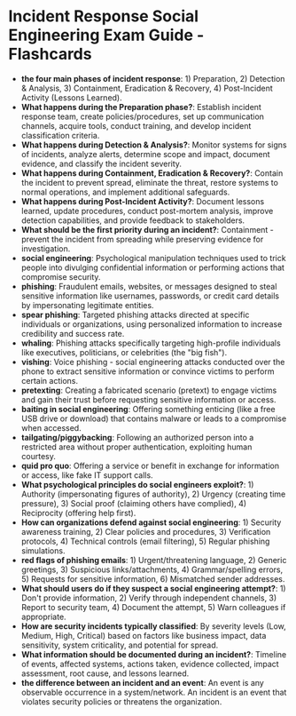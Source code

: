 # Incident Response Social Engineering Exam Guide - Flashcards

- **the four main phases of incident response**: 1) Preparation, 2) Detection & Analysis, 3) Containment, Eradication & Recovery, 4) Post-Incident Activity (Lessons Learned).
- **What happens during the Preparation phase?**: Establish incident response team, create policies/procedures, set up communication channels, acquire tools, conduct training, and develop incident classification criteria.
- **What happens during Detection & Analysis?**: Monitor systems for signs of incidents, analyze alerts, determine scope and impact, document evidence, and classify the incident severity.
- **What happens during Containment, Eradication & Recovery?**: Contain the incident to prevent spread, eliminate the threat, restore systems to normal operations, and implement additional safeguards.
- **What happens during Post-Incident Activity?**: Document lessons learned, update procedures, conduct post-mortem analysis, improve detection capabilities, and provide feedback to stakeholders.
- **What should be the first priority during an incident?**: Containment - prevent the incident from spreading while preserving evidence for investigation.
- **social engineering**: Psychological manipulation techniques used to trick people into divulging confidential information or performing actions that compromise security.
- **phishing**: Fraudulent emails, websites, or messages designed to steal sensitive information like usernames, passwords, or credit card details by impersonating legitimate entities.
- **spear phishing**: Targeted phishing attacks directed at specific individuals or organizations, using personalized information to increase credibility and success rate.
- **whaling**: Phishing attacks specifically targeting high-profile individuals like executives, politicians, or celebrities (the "big fish").
- **vishing**: Voice phishing - social engineering attacks conducted over the phone to extract sensitive information or convince victims to perform certain actions.
- **pretexting**: Creating a fabricated scenario (pretext) to engage victims and gain their trust before requesting sensitive information or access.
- **baiting in social engineering**: Offering something enticing (like a free USB drive or download) that contains malware or leads to a compromise when accessed.
- **tailgating/piggybacking**: Following an authorized person into a restricted area without proper authentication, exploiting human courtesy.
- **quid pro quo**: Offering a service or benefit in exchange for information or access, like fake IT support calls.
- **What psychological principles do social engineers exploit?**: 1) Authority (impersonating figures of authority), 2) Urgency (creating time pressure), 3) Social proof (claiming others have complied), 4) Reciprocity (offering help first).
- **How can organizations defend against social engineering**: 1) Security awareness training, 2) Clear policies and procedures, 3) Verification protocols, 4) Technical controls (email filtering), 5) Regular phishing simulations.
- **red flags of phishing emails**: 1) Urgent/threatening language, 2) Generic greetings, 3) Suspicious links/attachments, 4) Grammar/spelling errors, 5) Requests for sensitive information, 6) Mismatched sender addresses.
- **What should users do if they suspect a social engineering attempt?**: 1) Don't provide information, 2) Verify through independent channels, 3) Report to security team, 4) Document the attempt, 5) Warn colleagues if appropriate.
- **How are security incidents typically classified**: By severity levels (Low, Medium, High, Critical) based on factors like business impact, data sensitivity, system criticality, and potential for spread.
- **What information should be documented during an incident?**: Timeline of events, affected systems, actions taken, evidence collected, impact assessment, root cause, and lessons learned.
- **the difference between an incident and an event**: An event is any observable occurrence in a system/network. An incident is an event that violates security policies or threatens the organization.